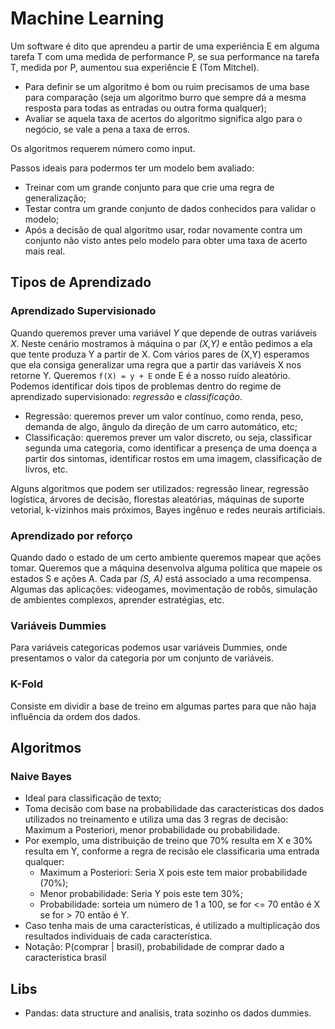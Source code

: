 # Machine Learning

Um software é dito que aprendeu a partir de uma experiência E em alguma tarefa T com uma medida de performance P, se sua performance na tarefa T, medida por P, aumentou sua experiêncie E (Tom Mitchel).

* Para definir se um algoritmo é bom ou ruim precisamos de uma base para comparação (seja um algoritmo burro que sempre dá a mesma resposta para todas as entradas ou outra forma qualquer);
* Avaliar se aquela taxa de acertos do algoritmo significa algo para o negócio, se vale a pena a taxa de erros.

Os algoritmos requerem número como input.

Passos ideais para podermos ter um modelo bem avaliado:
* Treinar com um grande conjunto para que crie uma regra de generalização;
* Testar contra um grande conjunto de dados conhecidos para validar o modelo;
* Após a decisão de qual algoritmo usar, rodar novamente contra um conjunto não visto antes pelo modelo para obter uma taxa de acerto mais real.




## Tipos de Aprendizado

### Aprendizado Supervisionado
Quando queremos prever uma variável _Y_ que depende de outras variáveis _X_.
Neste cenário mostramos à máquina o par _(X,Y)_ e então pedimos a ela que tente produza Y a partir de X. Com vários pares de (X,Y) esperamos que ela consiga generalizar uma regra que a partir das variáveis X nos retorne Y.
Queremos ```f(X) = y + E``` onde E é a nosso ruído aleatório.
Podemos identificar dois tipos de problemas dentro do regime de aprendizado supervisionado: *regressão* e *classificação*.
* Regressão: queremos prever um valor contínuo, como renda, peso, demanda de algo, ângulo da direção de um carro automático, etc;
* Classificação: queremos prever um valor discreto, ou seja, classificar segunda uma categoria, como identificar a presença de uma doença a partir dos sintomas, identificar rostos em uma imagem, classificação de livros, etc.

Alguns algoritmos que podem ser utilizados: regressão linear, regressão logística, árvores de decisão, florestas aleatórias, máquinas de suporte vetorial, k-vizinhos mais próximos, Bayes ingênuo e redes neurais artificiais.


### Aprendizado por reforço
Quando dado o estado de um certo ambiente queremos mapear que ações tomar. Queremos que a máquina desenvolva alguma política que mapeie os estados S e ações A. Cada par _(S, A)_ está associado a uma recompensa.
Algumas das aplicações: videogames, movimentação de robôs, simulação de ambientes complexos, aprender estratégias, etc.




### Variáveis Dummies
Para variáveis categoricas podemos usar variáveis Dummies, onde presentamos o valor da categoria por um conjunto de variáveis.



### K-Fold
Consiste em dividir a base de treino em algumas partes para que não haja influência da ordem dos dados.


## Algoritmos

### Naive Bayes
* Ideal para classificação de texto;
* Toma decisão com base na probabilidade das características dos dados utilizados no treinamento e utiliza uma das 3 regras de decisão: Maximum a Posteriori, menor probabilidade ou probabilidade.
* Por exemplo, uma distribuição de treino que 70% resulta em X e 30% resulta em Y, conforme a regra de recisão ele classificaria uma entrada qualquer:
  * Maximum a Posteriori: Seria X pois este tem maior probabilidade (70%);
  * Menor probabilidade: Seria Y pois este tem 30%;
  * Probabilidade: sorteia um número de 1 a 100, se for <= 70 então é X se for > 70 então é Y.
* Caso tenha mais de uma características, é utilizado a multiplicação dos resultados individuais de cada característica.
* Notação: P(comprar | brasil), probabilidade de comprar dado a característica brasil



## Libs
* Pandas: data structure and analisis, trata sozinho os dados dummies.
